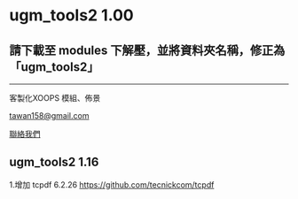 ugm_tools2 1.00
=============
## 請下載至 modules 下解壓，並將資料夾名稱，修正為「ugm_tools2」
---------------------------------------
客製化XOOPS 模組、佈景

tawan158@gmail.com

[聯絡我們](http://www.ugm.com.tw/)

ugm_tools2 1.16
---
1.增加 tcpdf 6.2.26
  https://github.com/tecnickcom/tcpdf
